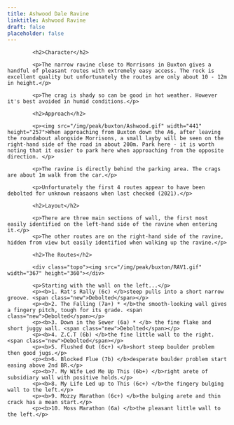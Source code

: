 ```yaml
---
title: Ashwood Dale Ravine
linktitle: Ashwood Ravine
draft: false
placeholder: false
---
```


            <h2>Character</h2>

            <p>The narrow ravine close to Morrisons in Buxton gives a handful of pleasant routes with extremely easy access. The rock is excellent quality but unfortunately the routes are only about 10 - 12m in height.</p>
            
            <p>The crag is shady so can be good in hot weather. However it's best avoided in humid conditions.</p>

            <h2>Approach</h2>
            
            <p><img src="/img/peak/buxton/Ashwood.gif" width="441" height="257">When approaching from Buxton down the A6, after leaving the roundabout alongside Morrisons, a small layby will be seen on the right-hand side of the road in about 200m. Park here - it is worth noting that it easier to park here when approaching from the opposite direction. </p>

            <p>The ravine is directly behind the parking area. The crags are about 1m walk from the car.</p>

            <p>Unfortunately the first 4 routes appear to have been debolted for unknown reasaons when last checked (2021).</p>
            
            <h2>Layout</h2>
            
            <p>There are three main sections of wall, the first most easily identified on the left-hand side of the ravine when entering it.</p>
            <p>The other routes are on the right-hand side of the ravine, hidden from view but easily identified when walking up the ravine.</p>
            
            <h2>The Routes</h2>
            
            <div class="topo"><img src="/img/peak/buxton/RAV1.gif" width="367" height="360"></div>
            
            <p>Starting with the wall on the left...</p>
            <p><b>1. Rat's Rally (6c) </b>steep pulls into a short narrow groove. <span class="new">Debolted</span></p>
            <p><b>2. The Falling (7a+) * </b>the smooth-looking wall gives a fingery pitch, tough for its grade. <span class="new">Debolted</span></p>
            <p><b>3. Down in the Sewer (6a) * </b> the fine flake and short juggy wall. <span class="new">Debolted</span></p>
            <p><b>4. Z.C.T (6b) </b>the fine little wall to the right. <span class="new">Debolted</span></p>
            <p><b>5. Flushed Out (6c+) </b>short steep boulder problem then good jugs.</p>
            <p><b>6. Blocked Flue (7b) </b>desperate boulder problem start easing above 2nd BR.</p>
            <p><b>7. My Wife Led Me Up This (6b+) </b>right arete of subsidiary wall with positive holds.</p>
            <p><b>8. My Life Led up to This (6c+) </b>the fingery bulging wall to the left.</p>
            <p><b>9. Mozzy Marathon (6c+) </b>the bulging arete and thin crack has a mean start.</p>
            <p><b>10. Moss Marathon (6a) </b>the pleasant little wall to the left.</p>

